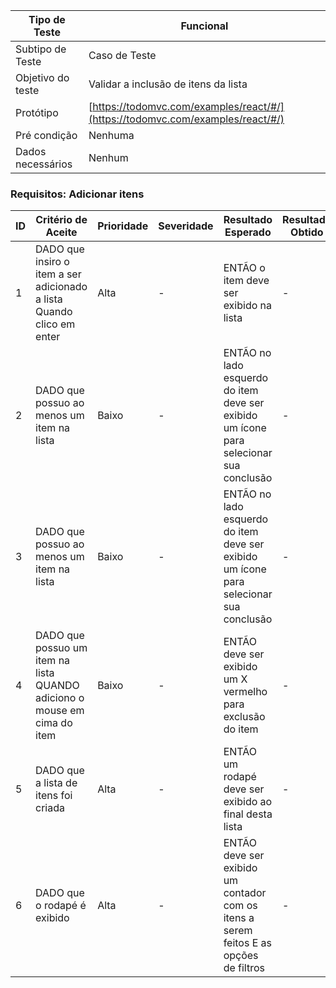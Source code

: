 | Tipo de Teste | Funcional |
|---------------|-----------|
| Subtipo de Teste | Caso de Teste |
| Objetivo do teste | Validar a inclusão de itens da lista |
| Protótipo | [https://todomvc.com/examples/react/#/](https://todomvc.com/examples/react/#/) |
| Pré condição | Nenhuma |
| Dados necessários | Nenhum |

### Requisitos: Adicionar itens

| ID | Critério de Aceite | Prioridade | Severidade | Resultado Esperado | Resultado Obtido | Defeitos | Status |
|----|---------------------|------------|------------|--------------------|------------------|----------|--------|
| 1  | DADO que insiro o item a ser adicionado a lista Quando clico em enter | Alta | - | ENTÃO o item deve ser exibido na lista | - | - | 😟 |
| 2  | DADO que possuo ao menos um item na lista | Baixo | - | ENTÃO no lado esquerdo do item deve ser exibido um ícone para selecionar sua conclusão | - | - | 😀 |
| 3  | DADO que possuo ao menos um item na lista | Baixo | - | ENTÃO no lado esquerdo do item deve ser exibido um ícone para selecionar sua conclusão | - | - | 😀 |
| 4  | DADO que possuo um item na lista QUANDO adiciono o mouse em cima do item | Baixo | - | ENTÃO deve ser exibido um X vermelho para exclusão do item | - | - | 😀 |
| 5  | DADO que a lista de itens foi criada | Alta | - | ENTÃO um rodapé deve ser exibido ao final desta lista | - | - | 😀 |
| 6  | DADO que o rodapé é exibido | Alta | - | ENTÃO deve ser exibido um contador com os itens a serem feitos E as opções de filtros | - | - | 😀 |

